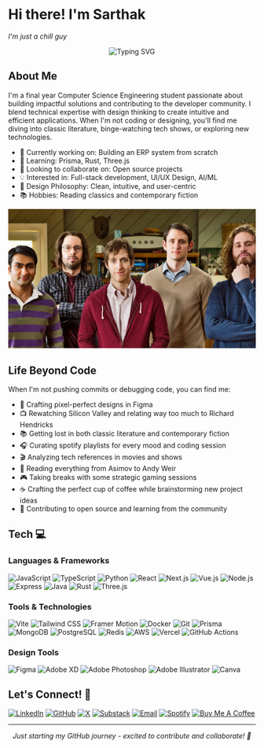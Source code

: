 # Hi there! I'm Sarthak 
*I'm just a chill guy*

<div align="center">
  <img src="https://readme-typing-svg.herokuapp.com?font=Fira+Code&size=25&duration=3000&pause=1000&color=2F81F7&center=true&vCenter=true&width=500&lines=Full+Stack+Developer;UI%2FUX+Designer;AI+%26+ML+Enthusiast;Open+Source+Contributor;Community+Builder" alt="Typing SVG" />
</div>

## About Me 

I'm a final year Computer Science Engineering student passionate about building impactful solutions and contributing to the developer community. I blend technical expertise with design thinking to create intuitive and efficient applications. When I'm not coding or designing, you'll find me diving into classic literature, binge-watching tech shows, or exploring new technologies.

- 🔭 Currently working on: Building an ERP system from scratch
- 🌱 Learning: Prisma, Rust, Three.js
- 👯 Looking to collaborate on: Open source projects
- 💡 Interested in: Full-stack development, UI/UX Design, AI/ML
- 🎨 Design Philosophy: Clean, intuitive, and user-centric
- 📚 Hobbies: Reading classics and contemporary fiction

<div align="center">
  <img src= "sillicon-valley.jpg" />
  <i></i>
</div>

## Life Beyond Code 

When I'm not pushing commits or debugging code, you can find me:

- 🎨 Crafting pixel-perfect designs in Figma
- 📺 Rewatching Silicon Valley and relating way too much to Richard Hendricks
- 📚 Getting lost in both classic literature and contemporary fiction
- 🎧 Curating spotify playlists for every mood and coding session
- 🎬 Analyzing tech references in movies and shows
- 📖 Reading everything from Asimov to Andy Weir
- 🎮 Taking breaks with some strategic gaming sessions
- ☕ Crafting the perfect cup of coffee while brainstorming new project ideas
- 🌱 Contributing to open source and learning from the community

## Tech 💻

### Languages & Frameworks
![JavaScript](https://img.shields.io/badge/-JavaScript-F7DF1E?style=flat-square&logo=javascript&logoColor=black)
![TypeScript](https://img.shields.io/badge/-TypeScript-3178C6?style=flat-square&logo=typescript&logoColor=white)
![Python](https://img.shields.io/badge/-Python-3776AB?style=flat-square&logo=python&logoColor=white)
![React](https://img.shields.io/badge/-React-61DAFB?style=flat-square&logo=react&logoColor=black)
![Next.js](https://img.shields.io/badge/-Next.js-000000?style=flat-square&logo=next.js&logoColor=white)
![Vue.js](https://img.shields.io/badge/-Vue.js-4FC08D?style=flat-square&logo=vue.js&logoColor=white)
![Node.js](https://img.shields.io/badge/-Node.js-339933?style=flat-square&logo=node.js&logoColor=white)
![Express](https://img.shields.io/badge/-Express-000000?style=flat-square&logo=express&logoColor=white)
![Java](https://img.shields.io/badge/-Java-007396?style=flat-square&logo=java&logoColor=white)
![Rust](https://img.shields.io/badge/-Rust-000000?style=flat-square&logo=rust&logoColor=white)
![Three.js](https://img.shields.io/badge/-Three.js-000000?style=flat-square&logo=three.js&logoColor=white)

### Tools & Technologies
![Vite](https://img.shields.io/badge/-Vite-646CFF?style=flat-square&logo=vite&logoColor=white)
![Tailwind CSS](https://img.shields.io/badge/-Tailwind_CSS-06B6D4?style=flat-square&logo=tailwind-css&logoColor=white)
![Framer Motion](https://img.shields.io/badge/-Framer_Motion-0055FF?style=flat-square&logo=framer&logoColor=white)
![Docker](https://img.shields.io/badge/-Docker-2496ED?style=flat-square&logo=docker&logoColor=white)
![Git](https://img.shields.io/badge/-Git-F05032?style=flat-square&logo=git&logoColor=white)
![Prisma](https://img.shields.io/badge/-Prisma-2D3748?style=flat-square&logo=prisma&logoColor=white)
![MongoDB](https://img.shields.io/badge/-MongoDB-47A248?style=flat-square&logo=mongodb&logoColor=white)
![PostgreSQL](https://img.shields.io/badge/-PostgreSQL-336791?style=flat-square&logo=postgresql&logoColor=white)
![Redis](https://img.shields.io/badge/-Redis-DC382D?style=flat-square&logo=redis&logoColor=white)
![AWS](https://img.shields.io/badge/-AWS-232F3E?style=flat-square&logo=amazon-aws&logoColor=white)
![Vercel](https://img.shields.io/badge/-Vercel-000000?style=flat-square&logo=vercel&logoColor=white)
![GitHub Actions](https://img.shields.io/badge/-GitHub_Actions-2088FF?style=flat-square&logo=github-actions&logoColor=white)

### Design Tools
![Figma](https://img.shields.io/badge/-Figma-F24E1E?style=flat-square&logo=figma&logoColor=white)
![Adobe XD](https://img.shields.io/badge/-Adobe_XD-FF61F6?style=flat-square&logo=adobe-xd&logoColor=white)
![Adobe Photoshop](https://img.shields.io/badge/-Photoshop-31A8FF?style=flat-square&logo=adobe-photoshop&logoColor=white)
![Adobe Illustrator](https://img.shields.io/badge/-Illustrator-FF9A00?style=flat-square&logo=adobe-illustrator&logoColor=white)
![Canva](https://img.shields.io/badge/-Canva-00C4CC?style=flat-square&logo=canva&logoColor=white)

## Let's Connect! 🤝

[![LinkedIn](https://img.shields.io/badge/LinkedIn-Sarthak_Shitole-0077B5?style=flat-square&logo=linkedin)](https://linkedin.com/in/sarthakshitole)
[![GitHub](https://img.shields.io/badge/GitHub-Sarthakischill-181717?style=flat-square&logo=github)](https://github.com/Sarthakischill)
[![X](https://img.shields.io/badge/X-Sarthakhuh-000000?style=flat-square&logo=x)](https://x.com/Sarthakhuh)
[![Substack](https://img.shields.io/badge/Substack-sarthakkastack-FF6719?style=flat-square&logo=substack)](https://substack.com/@sarthakkastack)
[![Email](https://img.shields.io/badge/Email-sarthakshitole@gmail.com-D14836?style=flat-square&logo=gmail)](mailto:sarthakshitole@gmail.com)
[![Spotify](https://img.shields.io/badge/Spotify-Sarthak-1DB954?style=flat-square&logo=spotify)](https://open.spotify.com/user/31ejsyaoldtu656s7sgqmb7pikqe?si=fe222c16bca2418d)
[![Buy Me A Coffee](https://img.shields.io/badge/Buy_Me_A_Coffee-Sarths-FFDD00?style=flat-square&logo=buy-me-a-coffee&logoColor=black)](https://www.buymeacoffee.com/Sarths)

---

<div align="center">
  <i>Just starting my GitHub journey - excited to contribute and collaborate! 🚀</i>
</div>

